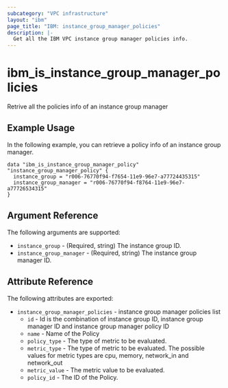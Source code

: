 ```yaml
---
subcategory: "VPC infrastructure"
layout: "ibm"
page_title: "IBM: instance_group_manager_policies"
description: |-
  Get all the IBM VPC instance group manager policies info.
---
```


# ibm\_is_instance_group_manager_policies

Retrive all the policies info of an instance group manager

## Example Usage

In the following example, you can retrieve a policy info of an instance group manager.
```hcl
data "ibm_is_instance_group_manager_policy" "instance_group_manager_policy" {
  instance_group = "r006-76770f94-f7654-11e9-96e7-a77724435315"
  instance_group_manager = "r006-76770f94-f8764-11e9-96e7-a77726534315"
}
```

## Argument Reference

The following arguments are supported:
* `instance_group` - (Required, string) The instance group ID.
* `instance_group_manager` - (Required, string) The instance group manager ID.

## Attribute Reference

The following attributes are exported:

* `instance_group_manager_policies` - instance group manager policies list
  * `id` - Id is the combination of instance group ID, instance group manager ID and instance group manager policy ID
  * `name` - Name of the Policy
  * `policy_type` - The type of metric to be evaluated.
  * `metric_type` - The type of metric to be evaluated. The possible values for metric types are cpu, memory, network_in and network_out
  * `metric_value` - The metric value to be evaluated.
  * `policy_id` - The ID of the Policy.
